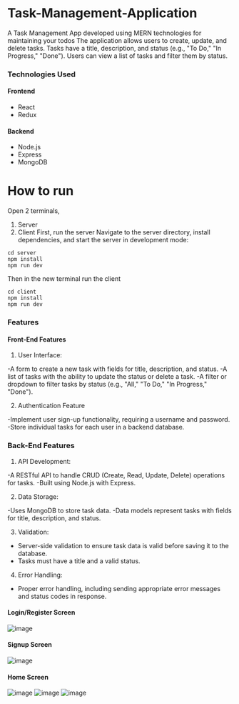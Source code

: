 # Task-Management-Application
A Task Management App developed using MERN technologies for maintaining your todos
The application allows users to create, update, and delete tasks. Tasks have a title, description, and status (e.g., "To Do," "In Progress," "Done"). Users can view a list of tasks and filter them by status.

### Technologies Used

#### Frontend

- React
- Redux

#### Backend

- Node.js
- Express
- MongoDB

# How to run
Open 2 terminals,
  1. Server
  2. Client
First, run the server 
Navigate to the server directory, install dependencies, and start the server in development mode:
```
cd server
npm install
npm run dev
```

Then in the new terminal run the client
```
cd client
npm install
npm run dev

```

### Features

#### Front-End Features
1. User Interface:

  -A form to create a new task with fields for title, description, and status.
  -A list of tasks with the ability to update the status or delete a task.
  -A filter or dropdown to filter tasks by status (e.g., "All," "To Do," "In Progress," "Done").

2. Authentication Feature

  -Implement user sign-up functionality, requiring a username and password.
  -Store individual tasks for each user in a backend database.

### Back-End Features
1. API Development:

  -A RESTful API to handle CRUD (Create, Read, Update, Delete) operations for tasks.
  -Built using Node.js with Express.

2. Data Storage:

  -Uses MongoDB to store task data.
  -Data models represent tasks with fields for title, description, and status.

3. Validation:

 - Server-side validation to ensure task data is valid before saving it to the database.
 - Tasks must have a title and a valid status.
   
4. Error Handling:

  - Proper error handling, including sending appropriate error messages and status codes in response.

#### Login/Register Screen
![image](https://github.com/Thejas0/Task-Management-Application/assets/97007096/ec4e2586-66ab-49e8-bd7c-2920dda75bea)

#### Signup Screen
![image](https://github.com/Thejas0/Task-Management-Application/assets/97007096/264de746-64d2-4071-b9c4-7010055079e4)

#### Home Screen
![image](https://github.com/Thejas0/Task-Management-Application/assets/97007096/269d3c6e-7b80-42a8-83fe-3323ee8dd798)
![image](https://github.com/Thejas0/Task-Management-Application/assets/97007096/adffcda9-5db3-4d5c-9659-337ef81d8e88)
![image](https://github.com/Thejas0/Task-Management-Application/assets/97007096/7a04ee33-4421-4626-9aee-94eac0e35a02)



